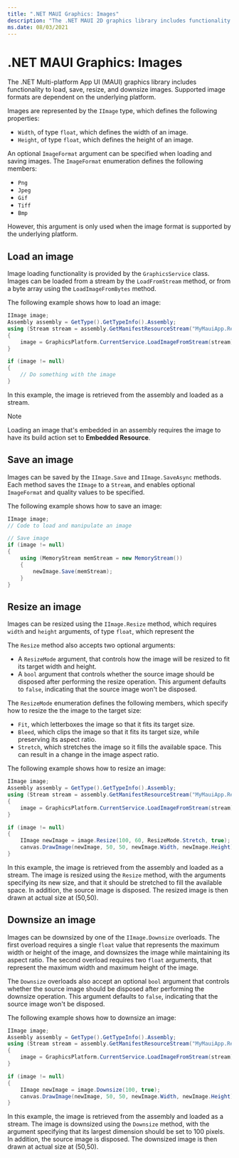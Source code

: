 ```yaml
---
title: ".NET MAUI Graphics: Images"
description: "The .NET MAUI 2D graphics library includes functionality to load, save, resize, and downsize images."
ms.date: 08/03/2021
---
```


# .NET MAUI Graphics: Images

<!-- Sample link goes here -->

The .NET Multi-platform App UI (MAUI) graphics library includes functionality to load, save, resize, and downsize images. Supported image formats are dependent on the underlying platform.

Images are represented by the `IImage` type, which defines the following properties:

- `Width`, of type `float`, which defines the width of an image.
- `Height`, of type `float`, which defines the height of an image.

An optional `ImageFormat` argument can be specified when loading and saving images. The `ImageFormat` enumeration defines the following members:

- `Png`
- `Jpeg`
- `Gif`
- `Tiff`
- `Bmp`

However, this argument is only used when the image format is supported by the underlying platform.

## Load an image

Image loading functionality is provided by the `GraphicsService` class. Images can be loaded from a stream by the `LoadFromStream` method, or from a byte array using the `LoadImageFromBytes` method.

The following example shows how to load an image:

```csharp
IImage image;
Assembly assembly = GetType().GetTypeInfo().Assembly;
using (Stream stream = assembly.GetManifestResourceStream("MyMauiApp.Resources.Images.dotnet_bot.png"))
{
    image = GraphicsPlatform.CurrentService.LoadImageFromStream(stream);
}

if (image != null)
{
    // Do something with the image
}
```

In this example, the image is retrieved from the assembly and loaded as a stream.

> [!NOTE]
> Loading an image that's embedded in an assembly requires the image to have its build action set to **Embedded Resource**.

## Save an image

Images can be saved by the `IImage.Save` and `IImage.SaveAsync` methods. Each method saves the `IImage` to a `Stream`, and enables optional `ImageFormat` and quality values to be specified.

The following example shows how to save an image:

```csharp
IImage image;
// Code to load and manipulate an image

// Save image
if (image != null)
{
    using (MemoryStream memStream = new MemoryStream())
    {
        newImage.Save(memStream);
    }
}
```

## Resize an image

Images can be resized using the `IImage.Resize` method, which requires `width` and `height` arguments, of type `float`, which represent the

The `Resize` method also accepts two optional arguments:

- A `ResizeMode` argument, that controls how the image will be resized to fit its target width and height.
- A `bool` argument that controls whether the source image should be disposed after performing the resize operation. This argument defaults to `false`, indicating that the source image won't be disposed.

The `ResizeMode` enumeration defines the following members, which specify how to resize the the image to the target size:

- `Fit`, which letterboxes the image so that it fits its target size.
- `Bleed`, which clips the image so that it fits its target size, while preserving its aspect ratio.
- `Stretch`, which stretches the image so it fills the available space. This can result in a change in the image aspect ratio.

The following example shows how to resize an image:

```csharp
IImage image;
Assembly assembly = GetType().GetTypeInfo().Assembly;
using (Stream stream = assembly.GetManifestResourceStream("MyMauiApp.Resources.Images.dotnet_bot.png"))
{
    image = GraphicsPlatform.CurrentService.LoadImageFromStream(stream);
}

if (image != null)
{
    IImage newImage = image.Resize(100, 60, ResizeMode.Stretch, true);
    canvas.DrawImage(newImage, 50, 50, newImage.Width, newImage.Height);
}
```

In this example, the image is retrieved from the assembly and loaded as a stream. The image is resized using the `Resize` method, with the arguments specifying its new size, and that it should be stretched to fill the available space. In addition, the source image is disposed. The resized image is then drawn at actual size at (50,50).

## Downsize an image

Images can be downsized by one of the `IImage.Downsize` overloads. The first overload requires a single `float` value that represents the maximum width or height of the image, and downsizes the image while maintaining its aspect ratio. The second overload requires two `float` arguments, that represent the maximum width and maximum height of the image.

The `Downsize` overloads also accept an optional `bool` argument that controls whether the source image should be disposed after performing the downsize operation. This argument defaults to `false`, indicating that the source image won't be disposed.

The following example shows how to downsize an image:

```csharp
IImage image;
Assembly assembly = GetType().GetTypeInfo().Assembly;
using (Stream stream = assembly.GetManifestResourceStream("MyMauiApp.Resources.Images.dotnet_bot.png"))
{
    image = GraphicsPlatform.CurrentService.LoadImageFromStream(stream);
}

if (image != null)
{
    IImage newImage = image.Downsize(100, true);
    canvas.DrawImage(newImage, 50, 50, newImage.Width, newImage.Height);
}
```

In this example, the image is retrieved from the assembly and loaded as a stream. The image is downsized using the `Downsize` method, with the argument specifying that its largest dimension should be set to 100 pixels. In addition, the source image is disposed. The downsized image is then drawn at actual size at (50,50).
